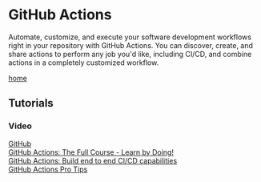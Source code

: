 # GitHub Actions

Automate, customize, and execute your software development workflows right in your repository with GitHub Actions.
You can discover, create, and share actions to perform any job you'd like, including CI/CD, and combine actions in a completely customized workflow.

[home](https://docs.github.com/en/actions)  

## Tutorials

### Video

[GitHub](https://www.youtube.com/playlist?list=PL-HoEl0ZEUlI6IA06Uwjm1Tt21KWo1fAN)  
[GitHub Actions: The Full Course - Learn by Doing!](https://www.youtube.com/playlist?list=PLArH6NjfKsUhvGHrpag7SuPumMzQRhUKY)  
[GitHub Actions: Build end to end CI/CD capabilities](https://www.youtube.com/playlist?list=PLtvmFy4Ed_DIDu2cKP3NerA7Z-bPGYkiw)  
[GitHub Actions Pro Tips](https://www.youtube.com/playlist?list=PLtvmFy4Ed_DL4Vd2uup0ZT6o_HFSaF-yW)
